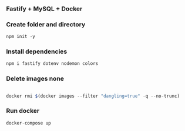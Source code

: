 ### Fastify + MySQL + Docker

### Create folder and directory

```js
npm init -y
```

### Install dependencies

```js
npm i fastify dotenv nodemon colors
```

### Delete images none

```js

docker rmi $(docker images --filter "dangling=true" -q --no-trunc)
```

### Run docker

```js
docker-compose up
```
